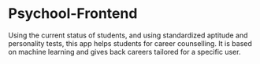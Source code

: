 # Psychool-Frontend

Using the current status of students, and using standardized aptitude and personality tests, this app helps students for career counselling. It is based on machine learning and gives back careers tailored for a specific user.
